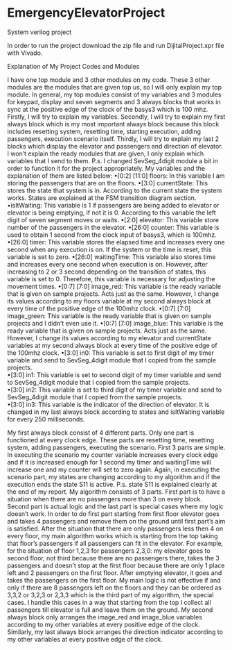 # EmergencyElevatorProject
System verilog project

In order to run the project download the zip file and run DijitalProject.xpr file with Vivado.


Explanation of My Project Codes and Modules


I have one top module and 3 other modules on my code. These 3 other modules are the modules that are given top us, so I will only explain my top module. In general, my top modules consist of my variables and 3 modules for keypad, display and seven segments and 3 always blocks that works in sync at the positive edge of the clock of the basys3 which is 100 mhz.  Firstly, I will try to explain my variables. Secondly, I will try to explain my first always block which is my most important always block because this block includes resetting system, resetting time, starting execution, adding passengers, execution scenario itself. Thirdly, I will try to explain my last 2 blocks which display the elevator and passengers and direction of elevator. I won’t explain the ready modules that are given, I only explain which variables that I send to them. P.s. I changed SevSeg_4digit module a bit in order to function it for the project appropriately. 
	My variables and the explanation of them are listed below: 
•[0:2] [11:0] floors: In this variable I am storing the passengers that are on the floors. 
•[3:0] currentState: This stores the state that system is in. According to the current state the system works. States are explained at the FSM transition diagram section.  
•isItWaiting: This variable is 1 if passengers are being added to elevator or elevator is being emptying, if not it is 0. According to this variable the left digit of seven segment moves or waits.
•[2:0] elevator: This variable store number of the passengers in the elevator.
•[26:0] counter: This variable is used to obtain 1 second from the clock input of basys3, which is 100mhz.
•[26:0] timer: This variable stores the elapsed time and increases every one second when any execution is on. If the system or the time is reset, this variable is set to zero.
•[26:0] waitingTime: This variable also stores time and increases every one second when execution is on. However, after increasing to 2 or 3 second depending on the transition of states, this variable is set to 0. Therefore, this variable is necessary for adjusting the movement times.
•[0:7] [7:0] image_red: This variable is the ready variable that is given on sample projects. Acts just as the same. However, I change its values according to my floors variable at my second always block at every time of the positive edge of the 100mhz clock.
•[0:7] [7:0] image_green: This variable is the ready variable that is given on sample projects and I didn’t even use it. 
•[0:7] [7:0] image_blue: This variable is the ready variable that is given on sample projects. Acts just as the same. However, I change its values according to my elevator and currentState variables at my second always block at every time of the positive edge of the 100mhz clock.
•[3:0] in0: This variable is set to first digit of my timer variable and send to SevSeg_4digit module that I copied from the sample projects.  
•[3:0] in1: This variable is set to second digit of my timer variable and send to SevSeg_4digit module that I copied from the sample projects.  
•[3:0] in2: This variable is set to third digit of my timer variable and send to SevSeg_4digit module that I copied from the sample projects.  
•[3:0] in3: This variable is the indicator of the direction of elevator. It is changed in my last always block according to states and isItWaiting variable for every 250 milliseconds. 

My first always block consist of 4 different parts. Only one part is functioned at every clock edge. These parts are resetting time, resetting system, adding passengers, executing the scenario. First 3 parts are simple. In executing the scenario my counter variable increases every clock edge and if it is increased enough for 1 second my timer and waitingTime will increase one and my counter will set to zero again. Again, in executing the scenario part, my states are changing according to my algorithm and if the execution ends the state S11 is active. P.s. state S11 is explained clearly at the end of my report. 
My algorithm consists of 3 parts. First part is to have a situation when there are no passengers more than 3 on every block. Second part is actual logic and the last part is special cases where my logic doesn’t work. In order to do first part starting from first floor elevator goes and takes 4 passengers and remove them on the ground until first part’s aim is satisfied. After the situation that there are only passengers less then 4 on every floor, my main algorithm works which is starting from the top taking that floor’s passengers if all passengers can fit in the elevator. For example, for the situation of floor 1,2,3 for passengers 2,3,0: my elevator goes to second floor, not third because there are no passengers there, takes the 3 passengers and doesn’t stop at the first floor because there are only 1 place left and 2 passengers on the first floor. After emptying elevator, it goes and takes the passengers on the first floor. My main logic is not effective if and only if there are 8 passengers left on the floors and they can be ordered as 3,3,2 or 3,2,3 or 2,3,3 which is the third part of my algorithm, the special cases. I handle this cases in a way that starting from the top I collect all passengers till elevator is full and leave them on the ground.
My second always block only arranges the image_red and image_blue variables according to my other variables at every positive edge of the clock. Similarly, my last always block arranges the direction indicator according to my other variables at every positive edge of the clock.
